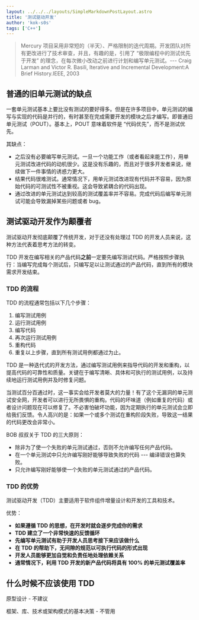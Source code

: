 ```yaml
---
layout: ../../../layouts/SimpleMarkdownPostLayout.astro
title: '测试驱动开发'
author: 'kok-s0s'
tags: ['C++']
---
```


> Mercury 项目采用非常短的（半天）、严格限制的迭代周期。开发团队对所有更改进行了技术审查，并且，有趣的是，引用了 “极限编程中的测试优先于开发” 的理念，在每次微小改动之前进行计划和编写单元测试。--- Craig Larman and Victor R. Basili, Iterative and Incremental Development:A Brief History.IEEE, 2003

## 普通的旧单元测试的缺点

一套单元测试基本上要比没有测试的要好得多。但是在许多项目中，单元测试的编写与实现的代码是并行的，有时甚至在完成需要开发的模块之后才编写。即普通旧单元测试（POUT）。基本上，POUT 意味着软件是 “代码优先”，而不是测试优先。

其缺点：

- 之后没有必要编写单元测试。一旦一个功能工作（或者看起来能工作），用单元测试改进代码的动机很少。这是没有乐趣的，而且对于很多开发者来说，继续做下一件事情的诱惑力更大。
- 结果代码很难测试。通常情况下，用单元测试改进现有代码并不容易，因为原始代码的可测试性不被重视。这会导致紧耦合的代码出现。
- 通过改进的单元测试达到较高的测试覆盖率并不容易。完成代码后编写单元测试可能会导致漏掉某些问题或者 bug。

## 测试驱动开发作为颠覆者

测试驱动开发彻底颠覆了传统开发，对于还没有处理过 TDD 的开发人员来说，这种方法代表着思考方法的转变。

TDD 开发在编写相关的产品代码**之前**一定要先编写测试代码。严格按照步骤执行：当编写完成每个测试后，只编写足以让测试通过的产品代码，直到所有的模块需求开发结束。

### TDD 的流程

TDD 的流程通常包括以下几个步骤：

1. 编写测试用例
2. 运行测试用例
3. 编写代码
4. 再次运行测试用例
5. 重构代码
6. 重复以上步骤，直到所有测试用例都通过为止。

TDD 是一种迭代式的开发方法，通过编写测试用例来指导代码的开发和重构，以提高代码的可靠性和质量。关键在于编写清晰、具体和可执行的测试用例，以及持续地运行测试用例并及时修复问题。

当测试百分百通过时，这一事实会给开发者莫大的力量！有了这个无漏洞的单元测试安全网，开发者可以进行无所畏惧的重构。代码的坏味道（例如重复的代码）或者设计问题现在可以修复了。不必害怕破坏功能，因为定期执行的单元测试会立即给我们反馈。令人高兴的是：如果一个或多个测试在重构阶段失败，导致这一结果的代码更改会非常小。

BOB 叔叔关于 TDD 的三大原则：

- 除非为了使一个失败的单元测试通过，否则不允许编写任何产品代码。
- 在一个单元测试中只允许编写刚好能够导致失败的代码 --- 编译错误也算失败。
- 只允许编写刚好能够使一个失败的单元测试通过的产品代码。

### TDD 的优势

测试驱动开发（TDD）主要适用于软件组件增量设计和开发的工具和技术。

优势：

- **如果遵循 TDD 的思想，在开发时就会逐步完成你的需求**
- **TDD 建立了一个非常快速的反馈循环**
- **先编写单元测试有助于开发人员思考接下来应该做什么**
- **在 TDD 的帮助下，无间隙的规范以可执行代码的形式出现**
- **开发人员能够更加自觉和负责任地处理依赖关系**
- **通常情况下，利用 TDD 开发的新产品代码将具有 100% 的单元测试覆盖率**

## 什么时候不应该使用 TDD

原型设计 - 不建议

框架、库、技术或架构模式的基本决策 - 不管用
